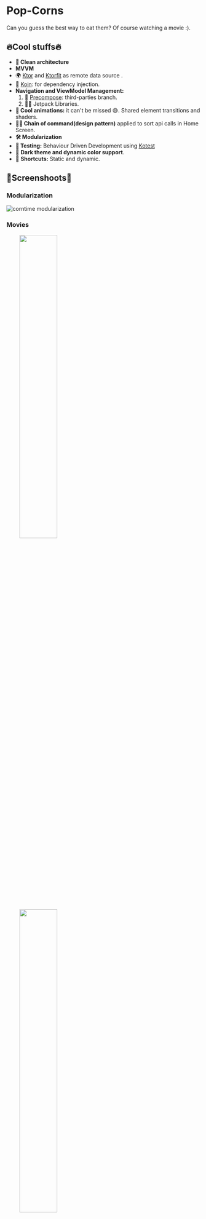 # Pop-Corns
Can you guess the best way to eat them? Of course watching a movie :).


## 🔥Cool stuffs🔥

* **🧹  Clean architecture**
* **MVVM**
* 🌍  [Ktor](https://github.com/ktorio/ktor "ktor repo") and [Ktorfit](https://github.com/Foso/Ktorfit "ktorfit repo") as remote data source .
* 💉  [Koin](https://github.com/InsertKoinIO/koin "koin repo"): for dependency injection.
* **Navigation and ViewModel Management:**
  1.  🎨 [Precompose](https://github.com/Tlaster/PreCompose "precompose repo"): third-parties branch.
  2.  🚀🚀 Jetpack Libraries. 
* **🎉  Cool animations:** it can't be missed 😅. Shared element transitions and shaders.
* **🔗🔗 Chain of command(design pattern)** applied to sort api calls in Home Screen.
* **🛠   Modularization**
* **🧪 Testing:** Behaviour Driven Development using [Kotest](https://github.com/kotest/kotest "kotest repo")
* 🌛 **Dark theme and dynamic color support**.
* 📌 **Shortcuts:** Static and dynamic.

## 📸Screenshoots📸

### Modularization
![corntime modularization](https://github.com/enmanuel52/Pop-Corns/assets/102194318/abd03ce3-ce29-4556-8074-b470c84fa035)


### Movies

<div style="margin: 10px;">
  <img src="https://github.com/enmanuel52/Pop-Corns/blob/main/app/src/main/res/drawable/home.jpg" style="display: flex; width: 45%; padding: 0% 5%;">
  <img src="https://github.com/enmanuel52/Pop-Corns/blob/main/app/src/main/res/drawable/movie_details.jpg" style="display: flex; width: 45%; padding: 0% 5%;">
</div>

### Actors

<div style="margin: 10px;">
  <img src="https://github.com/enmanuel52/Pop-Corns/blob/main/app/src/main/res/drawable/actors.jpg" style="display: flex; width: 45%; padding: 0% 5%;">
  <img src="https://github.com/enmanuel52/Pop-Corns/blob/main/app/src/main/res/drawable/actor_details.jpg" style="display: flex; width: 45%; padding: 0% 5%;">
</div>

### Watch Lists:

<div style="margin: 10px;">
  <img src="https://github.com/enmanuel52/Pop-Corns/blob/main/app/src/main/res/drawable/watch_list.jpg" style="display: flex; width: 45%; padding: 0% 5%;">
  <img src="https://github.com/enmanuel52/Pop-Corns/blob/main/app/src/main/res/drawable/list_details.jpg" style="display: flex; width: 45%; padding: 0% 5%;">
</div>

### Search & Filter:

<div style="margin: 10px;">
  <img src="https://github.com/enmanuel52/Pop-Corns/blob/main/app/src/main/res/drawable/filter.jpg" style="display: flex; width: 45%; padding: 0% 5%;">
  <img src="https://github.com/enmanuel52/Pop-Corns/blob/main/app/src/main/res/drawable/search_movie.jpg" style="display: flex; width: 45%; padding: 0% 5%;">
</div>

### Settings & Login:

<div style="margin: 10px;">
  <img src="https://github.com/enmanuel52/Pop-Corns/blob/main/app/src/main/res/drawable/settings.jpg" style="display: flex; width: 45%; padding: 0% 5%;">
  <img src="https://github.com/enmanuel52/Pop-Corns/blob/main/app/src/main/res/drawable/login.jpg" style="display: flex; width: 45%; padding: 0% 5%;">
</div>


## Videos

### Trying to simulate wind effect



https://github.com/enmanuel52/Pop-Corns/assets/102194318/0f53a885-8569-41a8-8724-74ca5972fa6f




https://github.com/enmanuel52/Pop-Corns/assets/102194318/eb498787-579f-41f4-8528-0ff0c819bc8a


### Shaders



https://github.com/enmanuel52/Pop-Corns/assets/102194318/f68b76a8-2c06-49fb-b6ee-dfcd1e5daddb


### Shared elements transitions



https://github.com/enmanuel52/Pop-Corns/assets/102194318/50d7dad2-cbba-4ac3-952d-936b44299aa0




https://github.com/enmanuel52/Pop-Corns/assets/102194318/e3ea8f82-b069-4fc1-8ebc-3014d24f6624





**🚧🚧 WORK IN PROGRESS 🚧🚧**

